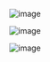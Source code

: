 
![image](https://user-images.githubusercontent.com/73798412/204670749-ce5986ae-523a-4763-be62-fec030c7110a.png)

![image](https://user-images.githubusercontent.com/73798412/204670827-09f9022f-a851-4cb4-95a7-da323e9df24b.png)

![image](https://user-images.githubusercontent.com/73798412/204670924-7f094719-da8a-4c28-aabb-c11158fb6a82.png)

